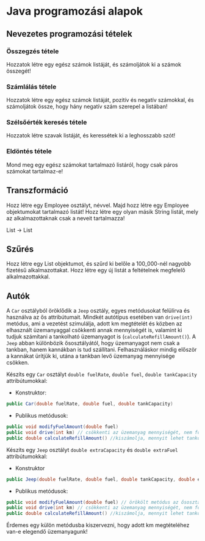 # Java programozási alapok

## Nevezetes programozási tételek

### Összegzés tétele

Hozzatok létre egy egész számok listáját, és számoljátok ki a számok összegét!

### Számlálás tétele

Hozzatok létre egy egész számok listáját, pozitív és negatív számokkal,
és számoljátok össze, hogy hány negatív szám szerepel a listában!

### Szélsőérték keresés tétele

Hozzatok létre szavak listáját, és keressétek ki a leghosszabb szót!

### Eldöntés tétele

Mond meg egy egész számokat tartalmazó listáról, hogy csak
páros számokat tartalmaz-e!

## Transzformáció

Hozz létre egy Employee osztályt, névvel. Majd hozz létre egy Employee
objektumokat tartalmazó listát!
Hozz létre egy olyan másik String listát, mely az alkalmazottaknak csak a neveit
tartalmazza!

List<Employee> -> List<String>

## Szűrés

Hozz létre egy List<Employee> objektumot, és szűrd ki belőle a 100_000-nél 
nagyobb fizetésű alkalmazottakat. Hozz létre egy új listát a feltételnek
megfelelő alkalmazottakkal.

## Autók

A `Car` osztályból öröklődik a `Jeep` osztály, egyes metódusokat felülírva és használva az ős attribútumait. 
Mindkét autótípus esetében van `drive(int)` metódus, ami a vezetést szimulálja, adott km megtételét és közben 
az elhasznált üzemanyaggal csökkenti annak mennyiségét is, valamint ki tudjuk számítani a tankolható üzemanyagot 
is (`calculateRefillAmount()`).
A `Jeep` abban különbözik ősosztályától, hogy üzemanyagot nem csak a tankban, hanem kannákban is tud szállítani.
Felhasználáskor mindig először a kannákat ürítjük ki, utána a tankban levő üzemanyag mennyisége csökken.

Készíts egy `Car` osztályt `double fuelRate`, `double fuel`, `double tankCapacity` attribútumokkal:

* Konstruktor:

```java
public Car(double fuelRate, double fuel, double tankCapacity)
```

* Publikus metódusok:

```java
public void modifyFuelAmount(double fuel)
public void drive(int km) // csökkenti az üzemanyag mennyiségét, nem fogyhat ki!
public double calculateRefillAmount() //kiszámolja, mennyit lehet tankolni
```

Készíts egy `Jeep` osztályt `double extraCapacity` és `double extraFuel` attribútumokkal:

* Konstruktor

```java
public Jeep(double fuelRate, double fuel, double tankCapacity, double extraCapacity, double extraFuel)
```

* Publikus metódusok:

```java
public void modifyFuelAmount(double fuel) // örökölt metódus az ősosztályból, nem kell felülírni
public void drive(int km) // csökkenti az üzemanyag mennyiségét, nem fogyhat ki!
public double calculateRefillAmount() //kiszámolja, mennyit lehet tankolni
```

Érdemes egy külön metódusba kiszervezni, hogy adott km megtételéhez van-e elegendő üzemanyagunk!
